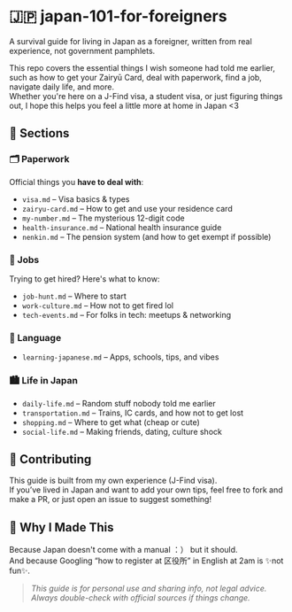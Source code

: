 # 🇯🇵 japan-101-for-foreigners

A survival guide for living in Japan as a foreigner, written from real experience, not government pamphlets.

This repo covers the essential things I wish someone had told me earlier, such as how to get your Zairyū Card, deal with paperwork, find a job, navigate daily life, and more.  
Whether you're here on a J-Find visa, a student visa, or just figuring things out, I hope this helps you feel a little more at home in Japan <3


## 📁 Sections

### 🗂️ Paperwork
Official things you **have to deal with**:
- `visa.md` – Visa basics & types
- `zairyu-card.md` – How to get and use your residence card
- `my-number.md` – The mysterious 12-digit code
- `health-insurance.md` – National health insurance guide
- `nenkin.md` – The pension system (and how to get exempt if possible)

### 💼 Jobs
Trying to get hired? Here's what to know:
- `job-hunt.md` – Where to start
- `work-culture.md` – How not to get fired lol
- `tech-events.md` – For folks in tech: meetups & networking

### 🧠 Language
- `learning-japanese.md` – Apps, schools, tips, and vibes

### 🏙️ Life in Japan
- `daily-life.md` – Random stuff nobody told me earlier
- `transportation.md` – Trains, IC cards, and how not to get lost
- `shopping.md` – Where to get what (cheap or cute)
- `social-life.md` – Making friends, dating, culture shock


## 🤝 Contributing

This guide is built from my own experience (J-Find visa).  
If you’ve lived in Japan and want to add your own tips, feel free to fork and make a PR, or just open an issue to suggest something!


## 🙋 Why I Made This

Because Japan doesn't come with a manual ：） but it should.  
And because Googling “how to register at 区役所” in English at 2am is ✨not fun✨.



> *This guide is for personal use and sharing info, not legal advice. Always double-check with official sources if things change.*